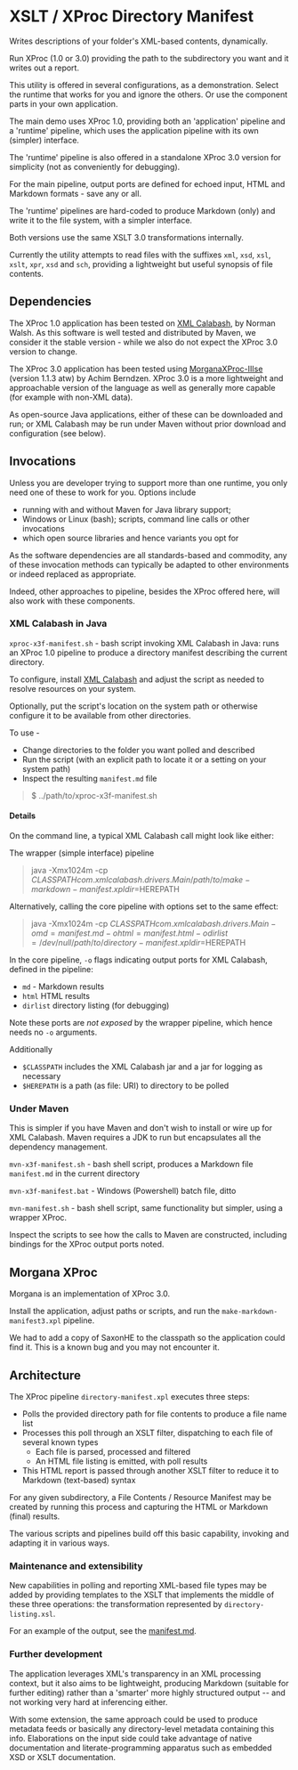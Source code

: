 # XSLT / XProc Directory Manifest

Writes descriptions of your folder's XML-based contents, dynamically.

Run XProc (1.0 or 3.0) providing the path to the subdirectory you want and it writes out a report.

This utility is offered in several configurations, as a demonstration. Select the runtime that works for you and ignore the others. Or use the component parts in your own application.

The main demo uses XProc 1.0, providing both an 'application' pipeline and a 'runtime' pipeline, which uses the application pipeline with its own (simpler) interface.

The 'runtime' pipeline is also offered in a standalone XProc 3.0 version for simplicity (not as conveniently for debugging).

For the main pipeline, output ports are defined for echoed input, HTML and Markdown formats - save any or all.

The 'runtime' pipelines are hard-coded to produce Markdown (only) and write it to the file system, with a  simpler interface.

Both versions use the same XSLT 3.0 transformations internally.

Currently the utility attempts to read files with the suffixes `xml`, `xsd`, `xsl`, `xslt`, `xpr`, `xsd` and `sch`, providing a lightweight but useful synopsis of file contents.

## Dependencies

The XProc 1.0 application has been tested on [XML Calabash](http://xmlcalabash.com), by Norman Walsh. As this software is well tested and distributed by Maven, we consider it the stable version - while we also do not expect the XProc 3.0 version to change.

The XProc 3.0 application has been tested using [MorganaXProc-IIIse](http://xml-project.com) (version 1.1.3 atw) by Achim Berndzen. XProc 3.0 is a more lightweight and approachable version of the language as well as generally more capable (for example with non-XML data).

As open-source Java applications, either of these can be downloaded and run; or XML Calabash may be run under Maven without prior download and configuration (see below).

## Invocations

Unless you are developer trying to support more than one runtime, you only need one of these to work for you. Options include

- running with and without Maven for Java library support;
- Windows or Linux (bash); scripts, command line calls or other invocations
- which open source libraries and hence variants you opt for

As the software dependencies are all standards-based and commodity, any of these invocation methods can typically be adapted to other environments or indeed replaced as appropriate.

Indeed, other approaches to pipeline, besides the XProc offered here, will also work with these components.

### XML Calabash in Java

`xproc-x3f-manifest.sh` - bash script invoking XML Calabash in Java: runs an XProc 1.0 pipeline to produce a directory manifest describing the current directory.

To configure, install [XML Calabash](http://xmlcalabash.com) and adjust the script as needed to resolve resources on your system.

Optionally, put the script's location on the system path or otherwise configure it to be available from other directories.

To use -

* Change directories to the folder you want polled and described
* Run the script (with an explicit path to locate it or a setting on your system path)
* Inspect the resulting `manifest.md` file

> $ ../path/to/xproc-x3f-manifest.sh

#### Details

On the command line, a typical XML Calabash call might look like either:

The wrapper (simple interface) pipeline

> java -Xmx1024m -cp $CLASSPATH com.xmlcalabash.drivers.Main /path/to/make-markdown-manifest.xpl dir=$HEREPATH

Alternatively, calling the core pipeline with options set to the same effect:

> java -Xmx1024m -cp $CLASSPATH com.xmlcalabash.drivers.Main -omd=manifest.md -ohtml=manifest.html -odirlist=/dev/null /path/to/directory-manifest.xpl dir=$HEREPATH

In the core pipeline, `-o` flags indicating output ports for XML Calabash, defined in the pipeline:

- `md` - Markdown results
- `html` HTML results
- `dirlist` directory listing (for debugging)

Note these ports are *not exposed* by the wrapper pipeline, which hence needs no `-o` arguments.

Additionally

- `$CLASSPATH` includes the XML Calabash jar and a jar for logging as necessary
- `$HEREPATH` is a path (as file: URI) to directory to be polled

### Under Maven

This is simpler if you have Maven and don't wish to install or wire up for XML Calabash. Maven requires a JDK to run but encapsulates all the dependency management.

`mvn-x3f-manifest.sh` - bash shell script, produces a Markdown file `manifest.md` in the current directory

`mvn-x3f-manifest.bat` - Windows (Powershell) batch file, ditto

`mvn-manifest.sh` - bash shell script, same functionality but simpler, using a wrapper XProc.

Inspect the scripts to see how the calls to Maven are constructed, including bindings for the XProc output ports noted.

## Morgana XProc

Morgana is an implementation of XProc 3.0.

Install the application, adjust paths or scripts, and run the `make-markdown-manifest3.xpl` pipeline.

We had to add a copy of SaxonHE to the classpath so the application could find it. This is a known bug and you may not encounter it.

## Architecture

The XProc pipeline `directory-manifest.xpl` executes three steps:

- Polls the provided directory path for file contents to produce a file name list
- Processes this poll through an XSLT filter, dispatching to each file of several known types
  - Each file is parsed, processed and filtered
  - An HTML file listing is emitted, with poll results
- This HTML report is passed through another XSLT filter to reduce it to Markdown (text-based) syntax

For any given subdirectory, a File Contents / Resource Manifest may be created by running this process and capturing the HTML or Markdown (final) results.

The various scripts and pipelines build off this basic capability, invoking and adapting it in various ways. 

### Maintenance and extensibility

New capabilities in polling and reporting XML-based file types may be added by providing templates to the XSLT that implements the middle of these three operations: the transformation represented by `directory-listing.xsl`. 

For an example of the output, see the [manifest.md](manifest.md).

### Further development

The application leverages XML's transparency in an XML processing context, but it also aims to be lightweight, producing Markdown (suitable for further editing) rather than a 'smarter' more highly structured output -- and not working very hard at inferencing either.

With some extension, the same approach could be used to produce metadata feeds or basically any directory-level metadata containing this info. Elaborations on the input side could take advantage of native documentation and literate-programming apparatus such as embedded XSD or XSLT documentation.
